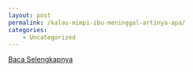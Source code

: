 ```yaml
---
layout: post
permalink: /kalau-mimpi-ibu-meninggal-artinya-apa/
categories:
    - Uncategorized
---
```


[Baca Selengkapnya](/04)